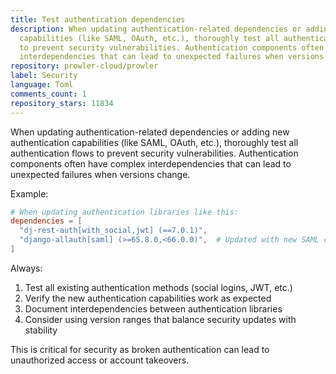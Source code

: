 ```yaml
---
title: Test authentication dependencies
description: When updating authentication-related dependencies or adding new authentication
  capabilities (like SAML, OAuth, etc.), thoroughly test all authentication flows
  to prevent security vulnerabilities. Authentication components often have complex
  interdependencies that can lead to unexpected failures when versions change.
repository: prowler-cloud/prowler
label: Security
language: Toml
comments_count: 1
repository_stars: 11834
---
```


When updating authentication-related dependencies or adding new authentication capabilities (like SAML, OAuth, etc.), thoroughly test all authentication flows to prevent security vulnerabilities. Authentication components often have complex interdependencies that can lead to unexpected failures when versions change.

Example:
```toml
# When updating authentication libraries like this:
dependencies = [
  "dj-rest-auth[with_social,jwt] (==7.0.1)",
  "django-allauth[saml] (>=65.8.0,<66.0.0)",  # Updated with new SAML capability
]
```

Always:
1. Test all existing authentication methods (social logins, JWT, etc.)
2. Verify the new authentication capabilities work as expected
3. Document interdependencies between authentication libraries
4. Consider using version ranges that balance security updates with stability

This is critical for security as broken authentication can lead to unauthorized access or account takeovers.